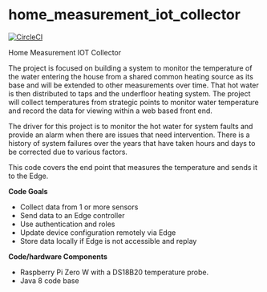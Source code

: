 # home_measurement_iot_collector

[![CircleCI](https://circleci.com/gh/jamesseatter/home_heating_iot_collector.svg?style=svg)](https://circleci.com/gh/jamesseatter/home_heating_iot_collector)

Home Measurement IOT Collector

The project is focused on building a system to monitor the temperature of the water entering the house from a shared common heating source as its base and will be extended to other measurements over time. That hot water is then distributed to taps and the underfloor heating system. The project will collect temperatures from strategic points to monitor water temperature and record the data for viewing within a web based front end.

The driver for this project is to monitor the hot water for system faults and provide an alarm when there are issues that need intervention. There is a history of system failures over the years that have taken hours and days to be corrected due to various factors.


This code covers the end point that measures the temperature and sends it to the Edge.

**Code Goals**
   * Collect data from 1 or more sensors
   * Send data to an Edge controller
   * Use authentication and roles
   * Update device configuration remotely via Edge
   * Store data locally if Edge is not accessible and replay

**Code/hardware Components**
   * Raspberry Pi Zero W with a DS18B20 temperature probe.
   * Java 8 code base
